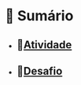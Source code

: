 # 📌 Sumário

- ## 📎[Atividade](./atividadeCalcularAnoNascimento/atividadeCalcularAnoNascimento/Program.cs) <br>
- ## 📎[Desafio](./desafioConversao/desafioConversao/Program.cs)
